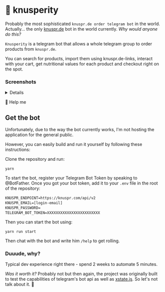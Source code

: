 # 🍪 knusperity

Probably the most sophisticated `knuspr.de order telegram bot` in the world. 
Actually... the only [knuspr.de](https://knuspr.de) bot in the world currently. _Why would anyone do this?_

`Knusperity` is a telegram bot that allows a whole telegram group to order products from `knuspr.de`. 

You can search for products, import them using knuspr.de-links, interact with your cart, 
get nutritional values for each product and checkout right on the spot.

### Screenshots
<summary>
    <details>    <img src="https://raw.githubusercontent.com/posixpascal/knusperity/trunk/screenshots/order.jpg" />
        <img src="https://raw.githubusercontent.com/posixpascal/knusperity/trunk/screenshots/search.jpg" />
        <img src="https://raw.githubusercontent.com/posixpascal/knusperity/trunk/screenshots/links.jpg" />
        <img src="https://raw.githubusercontent.com/posixpascal/knusperity/trunk/screenshots/order2.jpg" />
        <img src="https://raw.githubusercontent.com/posixpascal/knusperity/trunk/screenshots/checkout.jpg" />
        <img src="https://raw.githubusercontent.com/posixpascal/knusperity/trunk/screenshots/order-items.jpg" />
</details>
</summary>

🥹 Help me

## Get the bot

Unfortunately, due to the way the bot currently works, I'm not hosting the application for the general public.

However, you can easily build and run it yourself by following these instructions:

Clone the repository and run:
```
yarn
```

To start the bot, register your Telegram Bot Token by speaking to @BotFather.
Once you got your bot token, add it to your `.env` file in the root of the repository:

```
KNUSPR_ENDPOINT=https://knuspr.com/api/v2
KNUSPR_EMAIL=[login-email]
KNUSPR_PASSWORD=
TELEGRAM_BOT_TOKEN=XXXXXXXXXXXXXXXXXXXXXXXX
```

Then you can start the bot using:
```
yarn run start
```

Then chat with the bot and write him `/help` to get rolling.

### Duuude, why?
Typical dev experience right there - spend 2 weeks to automate 5 minutes.

_Was it worth it?_  Probably not but then again, the project was originally built to test the capabilities of telegram's bot api as well as [xstate.js](xstate.js.org/). So let's not talk about it. 🥹
